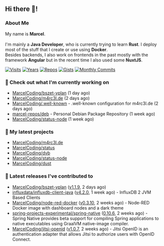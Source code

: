 ## Hi there 👋!




### About Me

My name is **Marcel**.
<br><br>
I'm mainly a **Java Developer**, who is currently trying to learn **Rust**. I deploy most of the stuff that I create or use using **Docker**.
<br>
Besides backends, I also work on frontends in the past mostly with the framework **Angular** but in the recent time I also used some **NuxtJS**. 

[![Visits](https://badges.pufler.dev/visits/MarcelCoding/MarcelCoding?style=flat-square&color=black&logo=github)](https://github.com/MarcelCoding)
[![Years](https://badges.pufler.dev/years/MarcelCoding?style=flat-square&color=black&logo=github)](https://github.com/MarcelCoding)
[![Repos](https://badges.pufler.dev/repos/MarcelCoding?style=flat-square&color=black&logo=github)](https://github.com/MarcelCoding?tab=repositories)
[![Gists](https://badges.pufler.dev/gists/MarcelCoding?style=flat-square&color=black&logo=github)](https://gist.github.com/MarcelCoding)
[![Monthly Commits](https://badges.pufler.dev/commits/monthly/MarcelCoding?style=flat-square&color=black&logo=github)](https://github.com/MarcelCoding)

### 👷 Check out what I'm currently working on

- [MarcelCoding/bszet-vplan](https://github.com/MarcelCoding/bszet-vplan) (1 day ago)
- [MarcelCoding/m4rc3l.de](https://github.com/MarcelCoding/m4rc3l.de) (2 days ago)
- [MarcelCoding/.well-known](https://github.com/MarcelCoding/.well-known) - .well-known configuration for m4rc3l.de (2 days ago)
- [marcel-repos/deb](https://github.com/marcel-repos/deb) - Personal Debian Package Repository (1 week ago)
- [MarcelCoding/status-node](https://github.com/MarcelCoding/status-node) (1 week ago)

### 🌱 My latest projects

- [MarcelCoding/m4rc3l.de](https://github.com/MarcelCoding/m4rc3l.de)
- [MarcelCoding/status](https://github.com/MarcelCoding/status)
- [MarcelCoding/dvb](https://github.com/MarcelCoding/dvb)
- [MarcelCoding/status-node](https://github.com/MarcelCoding/status-node)
- [MarcelCoding/dust](https://github.com/MarcelCoding/dust)

### 🔭 Latest releases I've contributed to

- [MarcelCoding/bszet-vplan](https://github.com/MarcelCoding/bszet-vplan) ([v1.1.9](https://github.com/MarcelCoding/bszet-vplan/releases/tag/v1.1.9), 2 days ago)
- [influxdata/influxdb-client-java](https://github.com/influxdata/influxdb-client-java) ([v4.2.0](https://github.com/influxdata/influxdb-client-java/releases/tag/v4.2.0), 1 week ago) - InfluxDB 2 JVM Based Clients
- [MarcelCoding/node-red-docker](https://github.com/MarcelCoding/node-red-docker) ([v0.3.10](https://github.com/MarcelCoding/node-red-docker/releases/tag/v0.3.10), 2 weeks ago) - Node-RED Docker image with dashboard nodes and a dark theme
- [spring-projects-experimental/spring-native](https://github.com/spring-projects-experimental/spring-native) ([0.10.6](https://github.com/spring-projects-experimental/spring-native/releases/tag/0.10.6), 2 weeks ago) - Spring Native provides beta support for compiling Spring applications to native executables using GraalVM native-image compiler.
- [MarcelCoding/jitsi-openid](https://github.com/MarcelCoding/jitsi-openid) ([v1.0.7](https://github.com/MarcelCoding/jitsi-openid/releases/tag/v1.0.7), 2 weeks ago) - Jitsi OpenID is an authentication adapter that allows Jitsi to authorize users with OpenID Connect.


